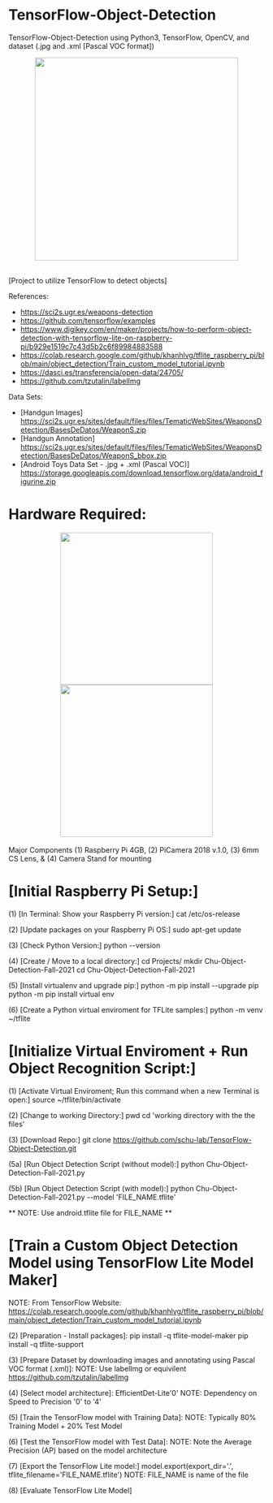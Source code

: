 # TensorFlow-Object-Detection
TensorFlow-Object-Detection using Python3, TensorFlow, OpenCV, and dataset (.jpg and .xml [Pascal VOC format])

<div align="center">
  <img src="https://github.com/schu-lab/TensorFlow-Object-Detection/blob/main/HW-Setup.jpg" width="400" /><br /><br />
</div>

[Project to utilize TensorFlow to detect objects] 

References: 
* https://sci2s.ugr.es/weapons-detection
* https://github.com/tensorflow/examples
* https://www.digikey.com/en/maker/projects/how-to-perform-object-detection-with-tensorflow-lite-on-raspberry-pi/b929e1519c7c43d5b2c6f89984883588
* https://colab.research.google.com/github/khanhlvg/tflite_raspberry_pi/blob/main/object_detection/Train_custom_model_tutorial.ipynb
* https://dasci.es/transferencia/open-data/24705/
* https://github.com/tzutalin/labelImg

Data Sets:
* [Handgun Images] https://sci2s.ugr.es/sites/default/files/files/TematicWebSites/WeaponsDetection/BasesDeDatos/WeaponS.zip
* [Handgun Annotation] https://sci2s.ugr.es/sites/default/files/files/TematicWebSites/WeaponsDetection/BasesDeDatos/WeaponS_bbox.zip
* [Android Toys Data Set - .jpg + .xml (Pascal VOC)] https://storage.googleapis.com/download.tensorflow.org/data/android_figurine.zip

# Hardware Required:
<div align="center">
  <img src= "https://github.com/schu-lab/TensorFlow-Object-Detection/blob/main/Pi-Camera.jpg" | height="300")>
  <img src= "https://github.com/schu-lab/TensorFlow-Object-Detection/blob/main/Raspberry-Pi.jpg" | height="300")>
  <br /><br />
</div>
Major Components (1) Raspberry Pi 4GB, (2) PiCamera 2018 v.1.0, (3) 6mm CS Lens, & (4) Camera Stand for mounting

# [Initial Raspberry Pi Setup:]

(1) [In Terminal: Show your Raspberry Pi version:]
cat /etc/os-release

(2) [Update packages on your Raspberry Pi OS:]
sudo apt-get update

(3) [Check Python Version:]
python --version

(4) [Create / Move to a local directory:]
cd Projects/
mkdir Chu-Object-Detection-Fall-2021
cd Chu-Object-Detection-Fall-2021

(5) [Install virtualenv and upgrade pip:]
python -m pip install --upgrade pip
python -m pip install virtual env

(6) [Create a Python virtual enviroment for TFLite samples:]
python -m venv ~/tflite


# [Initialize Virtual Enviroment + Run Object Recognition Script:]
(1) [Activate Virtual Enviroment; Run this command when a new Terminal is open:]
source ~/tflite/bin/activate

(2) [Change to working Directory:]
pwd
cd 'working directory with the the files'

(3) [Download Repo:]
git clone https://github.com/schu-lab/TensorFlow-Object-Detection.git

(5a) [Run Object Detection Script (without model):]
python Chu-Object-Detection-Fall-2021.py

(5b) [Run Object Detection Script (with model):]
python Chu-Object-Detection-Fall-2021.py --model 'FILE_NAME.tflite'

** NOTE: Use android.tflite file for FILE_NAME **

# [Train a Custom Object Detection Model using TensorFlow Lite Model Maker]
NOTE: From TensorFlow Website: https://colab.research.google.com/github/khanhlvg/tflite_raspberry_pi/blob/main/object_detection/Train_custom_model_tutorial.ipynb

(2) [Preparation - Install packages]:
pip install -q tflite-model-maker
pip install -q tflite-support

(3) [Prepare Dataset by downloading images and annotating using Pascal VOC format (.xml)]:
NOTE: Use labelImg or equivilent https://github.com/tzutalin/labelImg

(4) [Select model architecture]: EfficientDet-Lite'0'
NOTE: Dependency on Speed to Precision '0' to '4'

(5) [Train the TensorFlow model with Training Data]:
NOTE: Typically 80% Training Model + 20% Test Model

(6) [Test the TensorFlow model with Test Data]:
NOTE: Note the Average Precision (AP) based on the model architecture

(7) [Export the TensorFlow Lite model:]
model.export(export_dir='.', tflite_filename='FILE_NAME.tflite')
NOTE: FILE_NAME is name of the file

(8) [Evaluate TensorFlow Lite Model]
